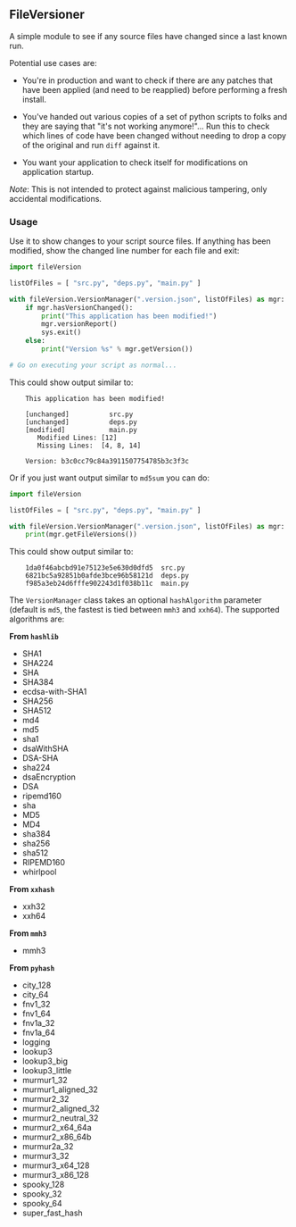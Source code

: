 ## FileVersioner
A simple module to see if any source files have changed since a last
known run.

Potential use cases are:

* You're in production and want to check if there are any patches that
have been applied (and need to be reapplied) before performing a fresh install. 

* You've handed out various copies of a set of python scripts 
to folks and they are saying that "it's not working anymore!"...
Run this to check which lines of code have been changed without 
needing to drop a copy of the original and run `diff` against it.

* You want your application to check itself for modifications on application startup.

*Note*: This is not intended to protect against malicious tampering, only accidental modifications.

### Usage
Use it to show changes to your script source files. If anything has been modified, show the changed line number for each file and exit:
``` python
import fileVersion

listOfFiles = [ "src.py", "deps.py", "main.py" ]

with fileVersion.VersionManager(".version.json", listOfFiles) as mgr:
    if mgr.hasVersionChanged():
        print("This application has been modified!")
        mgr.versionReport()
        sys.exit()
    else:
        print("Version %s" % mgr.getVersion())

# Go on executing your script as normal...
```

This could show output similar to:
```
    This application has been modified!

    [unchanged]          src.py
    [unchanged]          deps.py
    [modified]           main.py
       Modified Lines: [12]
       Missing Lines:  [4, 8, 14]

    Version: b3c0cc79c84a3911507754785b3c3f3c
```

Or if you just want output similar to `md5sum` you can do:
``` python
import fileVersion

listOfFiles = [ "src.py", "deps.py", "main.py" ]

with fileVersion.VersionManager(".version.json", listOfFiles) as mgr:
    print(mgr.getFileVersions())
```

This could show output similar to:
```
    1da0f46abcbd91e75123e5e630d0dfd5  src.py
    6821bc5a92851b0afde3bce96b58121d  deps.py
    f985a3eb24d6fffe902243d1f038b11c  main.py
```

The `VersionManager` class takes an optional `hashAlgorithm` parameter (default is `md5`, the fastest is tied between `mmh3` and `xxh64`). The supported algorithms are:

**From `hashlib`**
* SHA1
* SHA224
* SHA
* SHA384
* ecdsa-with-SHA1
* SHA256
* SHA512
* md4
* md5
* sha1
* dsaWithSHA
* DSA-SHA
* sha224
* dsaEncryption
* DSA
* ripemd160
* sha
* MD5
* MD4
* sha384
* sha256
* sha512
* RIPEMD160
* whirlpool

**From `xxhash`**
* xxh32
* xxh64

**From `mmh3`**
* mmh3

**From `pyhash`**
* city_128
* city_64
* fnv1_32
* fnv1_64
* fnv1a_32
* fnv1a_64
* logging
* lookup3
* lookup3_big
* lookup3_little
* murmur1_32
* murmur1_aligned_32
* murmur2_32
* murmur2_aligned_32
* murmur2_neutral_32
* murmur2_x64_64a
* murmur2_x86_64b
* murmur2a_32
* murmur3_32
* murmur3_x64_128
* murmur3_x86_128
* spooky_128
* spooky_32
* spooky_64
* super_fast_hash
